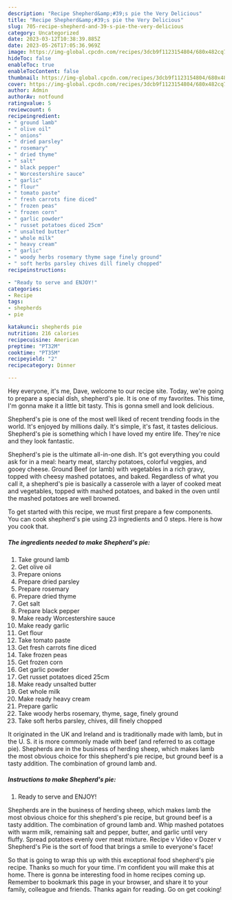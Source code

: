 ```yaml
---
description: "Recipe Shepherd&amp;#39;s pie the Very Delicious"
title: "Recipe Shepherd&amp;#39;s pie the Very Delicious"
slug: 705-recipe-shepherd-and-39-s-pie-the-very-delicious
category: Uncategorized
date: 2023-03-12T10:38:39.885Z
date: 2023-05-26T17:05:36.969Z
image: https://img-global.cpcdn.com/recipes/3dcb9f1123154804/680x482cq70/shepherds-pie-recipe-main-photo.jpg
hideToc: false
enableToc: true
enableTocContent: false
thumbnail: https://img-global.cpcdn.com/recipes/3dcb9f1123154804/680x482cq70/shepherds-pie-recipe-main-photo.jpg
cover: https://img-global.cpcdn.com/recipes/3dcb9f1123154804/680x482cq70/shepherds-pie-recipe-main-photo.jpg
author: Admin
authorAv: notfound
ratingvalue: 5
reviewcount: 6
recipeingredient:
- " ground lamb"
- " olive oil"
- " onions"
- " dried parsley"
- " rosemary"
- " dried thyme"
- " salt"
- " black pepper"
- " Worcestershire sauce"
- " garlic"
- " flour"
- " tomato paste"
- " fresh carrots fine diced"
- " frozen peas"
- " frozen corn"
- " garlic powder"
- " russet potatoes diced 25cm"
- " unsalted butter"
- " whole milk"
- " heavy cream"
- " garlic"
- " woody herbs rosemary thyme sage finely ground"
- " soft herbs parsley chives dill finely chopped"
recipeinstructions:

- "Ready to serve and ENJOY!"
categories:
- Recipe
tags:
- shepherds
- pie

katakunci: shepherds pie 
nutrition: 216 calories
recipecuisine: American
preptime: "PT32M"
cooktime: "PT35M"
recipeyield: "2"
recipecategory: Dinner

---
```



Hey everyone, it's me, Dave, welcome to our recipe site. Today, we're going to prepare a special dish, shepherd&#39;s pie. It is one of my favorites. This time, I'm gonna make it a little bit tasty. This is gonna smell and look delicious.

Shepherd&#39;s pie is one of the most well liked of recent trending foods in the world. It's enjoyed by millions daily. It's simple, it's fast, it tastes delicious. Shepherd&#39;s pie is something which I have loved my entire life. They're nice and they look fantastic.

Shepherd&#39;s pie is the ultimate all-in-one dish. It&#39;s got everything you could ask for in a meal: hearty meat, starchy potatoes, colorful veggies, and gooey cheese. Ground Beef (or lamb) with vegetables in a rich gravy, topped with cheesy mashed potatoes, and baked. Regardless of what you call it, a shepherd&#39;s pie is basically a casserole with a layer of cooked meat and vegetables, topped with mashed potatoes, and baked in the oven until the mashed potatoes are well browned.


To get started with this recipe, we must first prepare a few components. You can cook shepherd&#39;s pie using 23 ingredients and 0 steps. Here is how you cook that.

<!--inarticleads1-->

##### The ingredients needed to make Shepherd&#39;s pie:

1. Take  ground lamb
1. Get  olive oil
1. Prepare  onions
1. Prepare  dried parsley
1. Prepare  rosemary
1. Prepare  dried thyme
1. Get  salt
1. Prepare  black pepper
1. Make ready  Worcestershire sauce
1. Make ready  garlic
1. Get  flour
1. Take  tomato paste
1. Get  fresh carrots fine diced
1. Take  frozen peas
1. Get  frozen corn
1. Get  garlic powder
1. Get  russet potatoes diced 25cm
1. Make ready  unsalted butter
1. Get  whole milk
1. Make ready  heavy cream
1. Prepare  garlic
1. Take  woody herbs rosemary, thyme, sage, finely ground
1. Take  soft herbs parsley, chives, dill finely chopped


It originated in the UK and Ireland and is traditionally made with lamb, but in the U. S. it is more commonly made with beef (and referred to as cottage pie). Shepherds are in the business of herding sheep, which makes lamb the most obvious choice for this shepherd&#39;s pie recipe, but ground beef is a tasty addition. The combination of ground lamb and. 

<!--inarticleads2-->

##### Instructions to make Shepherd&#39;s pie:


1. Ready to serve and ENJOY!

Shepherds are in the business of herding sheep, which makes lamb the most obvious choice for this shepherd&#39;s pie recipe, but ground beef is a tasty addition. The combination of ground lamb and. Whip mashed potatoes with warm milk, remaining salt and pepper, butter, and garlic until very fluffy. Spread potatoes evenly over meat mixture. Recipe v Video v Dozer v Shepherd&#39;s Pie is the sort of food that brings a smile to everyone&#39;s face! 

So that is going to wrap this up with this exceptional food shepherd&#39;s pie recipe. Thanks so much for your time. I'm confident you will make this at home. There is gonna be interesting food in home recipes coming up. Remember to bookmark this page in your browser, and share it to your family, colleague and friends. Thanks again for reading. Go on get cooking!
